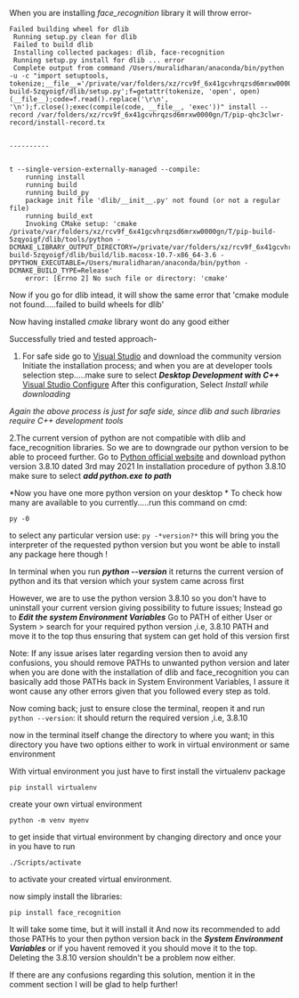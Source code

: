When you are installing *face_recognition* library it will throw error-

    Failed building wheel for dlib
     Running setup.py clean for dlib
     Failed to build dlib
     Installing collected packages: dlib, face-recognition
     Running setup.py install for dlib ... error
     Complete output from command /Users/muralidharan/anaconda/bin/python -u -c "import setuptools, tokenize;__file__='/private/var/folders/xz/rcv9f_6x41gcvhrqzsd6mrxw0000gn/T/pip-build-5zqyoigf/dlib/setup.py';f=getattr(tokenize, 'open', open)(__file__);code=f.read().replace('\r\n', '\n');f.close();exec(compile(code, __file__, 'exec'))" install --record /var/folders/xz/rcv9f_6x41gcvhrqzsd6mrxw0000gn/T/pip-qhc3clwr-record/install-record.tx
    
    
    ----------
    
    
    t --single-version-externally-managed --compile:
        running install
        running build
        running build_py
        package init file 'dlib/__init__.py' not found (or not a regular file)
        running build_ext
        Invoking CMake setup: 'cmake /private/var/folders/xz/rcv9f_6x41gcvhrqzsd6mrxw0000gn/T/pip-build-5zqyoigf/dlib/tools/python -DCMAKE_LIBRARY_OUTPUT_DIRECTORY=/private/var/folders/xz/rcv9f_6x41gcvhrqzsd6mrxw0000gn/T/pip-build-5zqyoigf/dlib/build/lib.macosx-10.7-x86_64-3.6 -DPYTHON_EXECUTABLE=/Users/muralidharan/anaconda/bin/python -DCMAKE_BUILD_TYPE=Release'
        error: [Errno 2] No such file or directory: 'cmake'

Now if you go for dlib intead, it will show the same error that 'cmake module not found.....failed to build wheels for dlib'

Now having installed *cmake* library wont do any good either 

Successfully tried and tested approach-
1. For safe side go to [Visual Studio][1] and download the community version
   Initiate the installation process; and when you are at developer tools selection step.....make sure to select ***Desktop Development with C++***
[Visual Studio Configure][2]
After this configuration, Select *Install while downloading*


*Again the above process is just for safe side, since dlib and such libraries require C++ development tools*

2.The current version of python are not compatible with dlib and face_recognition libraries. So we are to downgrade our python version to be able to proceed further.
Go to [Python official website][3] and download python version 3.8.10 dated 3rd may 2021
In installation procedure of python 3.8.10 make sure to select ***add python.exe to path*** 

*Now you have one more python version on your desktop *
To check how many are available to you currently.....run this command on cmd:

    py -0

to select any particular version use: `py -*version?*`
this will bring you the interpreter of the requested python version but you wont be able to install any package here though !

In terminal when you run ***python --version***
it returns the current version of python and its that version which your system came across first

However, we are to use the python version 3.8.10 
so you don't have to uninstall your current version giving possibility to future issues; Instead go to ***Edit the system Environment Variables*** 
Go to PATH of either User or System > search for your required python version ,i.e, 3.8.10 PATH and move it to the top thus ensuring that system can get hold of this version first

Note: If any issue arises later regarding version then to avoid any confusions, you should remove PATHs to unwanted python version and later when you are done with the installation of dlib and face_recognition you can basically add those PATHs back in System Environment Variables, I assure it wont cause any other errors given that you followed every step as told.

Now coming back; just to ensure close the terminal, reopen it and run
`python --version`: it should return the required version ,i.e, 3.8.10

now in the terminal itself change the directory to where you want;
in this directory you have two options either to work in virtual environment 
or same environment 

With virtual environment you just have to first install the virtualenv package 

    pip install virtualenv

create your own virtual environment

    python -m venv myenv

to get inside that virtual environment by changing directory and once your in you have to run 

    ./Scripts/activate 


to activate your created virtual environment.

now simply install the libraries:

    pip install face_recognition

It will take some time, but it will install it
And now its recommended to add those PATHs to your then python version back in the ***System Environment Variables*** or if you havent removed it you should move it to the top. Deleting the 3.8.10 version shouldn't be a problem now either.

If there are any confusions regarding this solution, mention it in the comment
section I will be glad to help further! 

  [1]: https://visualstudio.microsoft.com/downloads/
  [2]: https://i.stack.imgur.com/exV7s.png
  [3]: https://www.python.org/downloads/
